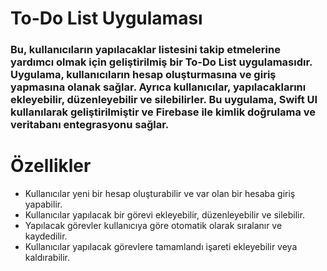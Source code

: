 # To-Do List Uygulaması
### Bu, kullanıcıların yapılacaklar listesini takip etmelerine yardımcı olmak için geliştirilmiş bir To-Do List uygulamasıdır. Uygulama, kullanıcıların hesap oluşturmasına ve giriş yapmasına olanak sağlar. Ayrıca kullanıcılar, yapılacaklarını ekleyebilir, düzenleyebilir ve silebilirler. Bu uygulama, Swift UI kullanılarak geliştirilmiştir ve Firebase ile kimlik doğrulama ve veritabanı entegrasyonu sağlar.

# Özellikler
* Kullanıcılar yeni bir hesap oluşturabilir ve var olan bir hesaba giriş yapabilir.
* Kullanıcılar yapılacak bir görevi ekleyebilir, düzenleyebilir ve silebilir.
* Yapılacak görevler kullanıcıya göre otomatik olarak sıralanır ve kaydedilir.
* Kullanıcılar yapılacak görevlere tamamlandı işareti ekleyebilir veya kaldırabilir.

